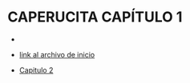 # CAPERUCITA CAPÍTULO 1

*


- [link al archivo de inicio](./inicio.md)

- [Capitulo 2](./Caperucita2.md)
